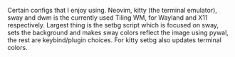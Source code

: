 Certain configs that I enjoy using.
Neovim, kitty (the terminal emulator), sway and dwm is the currently used Tiling WM, for Wayland and X11 respectively.
Largest thing is the setbg script which is focused on sway, sets the background and makes sway colors reflect the image
using pywal, the rest are keybind/plugin choices. For kitty setbg also updates terminal colors.
